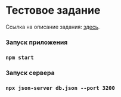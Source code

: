 # Тестовое задание

Ссылка на описание задания: [здесь](https://gold-nation-bfd.notion.site/92cde4fc9b1549e3b9d284cdfbc78edc).

### Запуск приложения

### `npm start`

### Запуск сервера

### `npx json-server db.json --port 3200`
